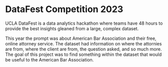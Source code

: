 # DataFest Competition 2023

UCLA DataFest is a data analytics hackathon where teams have 48 hours to provide the best insights gleaned from a large, complex dataset.

This year the prompt was about American Bar Association and their free, online attorney service.  The dataset had information on where the attornies are from, where the client are from, the question asked, and so much more.  The goal of this project was to find something within the dataset that would be useful to the American Bar Association. 
